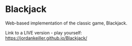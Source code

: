 # Blackjack
Web-based implementation of the classic game, Blackjack. 

Link to a LIVE version - play yourself: 
https://jordankeiller.github.io/Blackjack/
